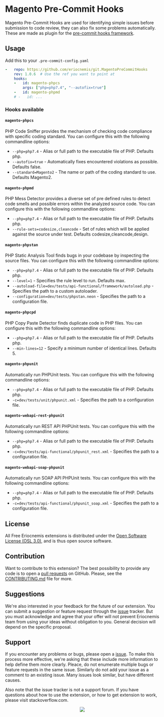 # Magento Pre-Commit Hooks
Magento Pre-Commit Hooks are used for identifying simple issues before submission to code review, they can also fix some problems automatically. These are made as plugin for the [pre-commit hooks framework](https://pre-commit.com/).

## Usage

Add this to your `.pre-commit-config.yaml`

```yaml
-   repo: https://github.com/eriocnemis/git.MagentoPreCommitHooks
    rev: 1.0.6  # Use the ref you want to point at
    hooks:
    -   id: magento-phpcs
        args: ["php=php7.4", "--autofix=true"]
    -   id: magento-phpmd
    # -   id: ...
```

### Hooks available

#### `magento-phpcs`
PHP Code Sniffer provides the mechanism of checking code compliance with specific coding standard.
You can configure this with the following commandline options:
  - `--php=php7.4` - Alias or full path to the executable file of PHP. Defaults php.
  - `--autofix=true` - Automatically fixes encountered violations as possible. Defaults false.
  - `--standard=Magento2` - The name or path of the coding standard to use. Defaults Magento2.

#### `magento-phpmd`
PHP Mess Detector provides a diverse set of pre defined rules to detect code smells and possible errors within the analyzed source code.
You can configure this with the following commandline options:
  - `--php=php7.4` - Alias or full path to the executable file of PHP. Defaults php.
  - `--rule-sets=codesize,cleancode` - Set of rules which will be applied against the source under test. Defaults codesize,cleancode,design.

#### `magento-phpstan`
PHP Static Analysis Tool finds bugs in your codebase by inspecting the source files.
You can configure this with the following commandline options:
  - `--php=php7.4` - Alias or full path to the executable file of PHP. Defaults php.
  - `--level=1` - Specifies the rule level to run. Defaults max.
  - `--autoload-file=dev/tests/api-functional/framework/autoload.php` - Specifies the path to a custom autoloader.
  - `--configuration=dev/tests/phpstan.neon` - Specifies the path to a configuration file.

#### `magento-phpcpd`
PHP Copy Paste Detector finds duplicate code in PHP files.
You can configure this with the following commandline options:
  - `--php=php7.4` - Alias or full path to the executable file of PHP. Defaults php.
  - `--min-lines=12` - Specify a minimum number of identical lines. Defaults 5.

#### `magento-phpunit`
Automatically run PHPUnit tests.
You can configure this with the following commandline options:
  - `--php=php7.4` - Alias or full path to the executable file of PHP. Defaults php.
  - `-c=dev/tests/unit/phpunit.xml` - Specifies the path to a configuration file.

#### `magento-webapi-rest-phpunit`
Automatically run REST API PHPUnit tests.
You can configure this with the following commandline options:
  - `--php=php7.4` - Alias or full path to the executable file of PHP. Defaults php.
  - `-c=dev/tests/api-functional/phpunit_rest.xml` - Specifies the path to a configuration file.

#### `magento-webapi-soap-phpunit`
Automatically run SOAP API PHPUnit tests.
You can configure this with the following commandline options:
  - `--php=php7.4` - Alias or full path to the executable file of PHP. Defaults php.
  - `-c=dev/tests/api-functional/phpunit_soap.xml` - Specifies the path to a configuration file.

## License

All Free Eriocnemis extensions is distributed under the [Open Software License (OSL 3.0)](https://github.com/eriocnemis/git.MagentoPreCommitHooks/blob/master/LICENSE.md), and is thus open source software.

## Contribution

Want to contribute to this extension? The best possibility to provide any code is to open a [pull requests](https://github.com/eriocnemis/git.MagentoPreCommitHooks/pulls) on GitHub. Please, see the [CONTRIBUTING.md](https://github.com/eriocnemis/git.MagentoPreCommitHooks/blob/master/.github/CONTRIBUTING.md) file for more.

## Suggestions

We're also interested in your feedback for the future of our extension. You can submit a suggestion or feature request through the [issue](https://github.com/eriocnemis/git.MagentoPreCommitHooks/issues) tracker. But you must acknowledge and agree that your offer will not prevent Eriocnemis team from using your ideas without obligation to you. General decision will depend on the specific proposal.

## Support

If you encounter any problems or bugs, please open a [issue](https://github.com/eriocnemis/git.MagentoPreCommitHooks/issues). To make this process more effective, we're asking that these include more information to help define them more clearly. Pleace, do not enumerate multiple bugs or feature requests in the same issue. Similarly do not add your issue as a comment to an existing issue. Many issues look similar, but have different causes.

Also note that the issue tracker is not a support forum. If you have questions about how to use the extension, or how to get extension to work, please visit stackoverflow.com.

<p align="center"><img src="https://avatars3.githubusercontent.com/u/48807026?s=48&v=4"></p>
